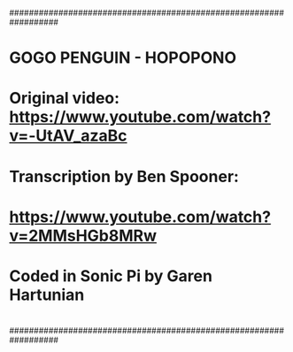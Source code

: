 ##################################################################
# GOGO PENGUIN - HOPOPONO                                        #
# Original video: https://www.youtube.com/watch?v=-UtAV_azaBc    #
#                                                                #
# Transcription by Ben Spooner:                                  #
# https://www.youtube.com/watch?v=2MMsHGb8MRw                    #
#                                                                #
# Coded in Sonic Pi by Garen Hartunian                           #
#                                                                #
##################################################################